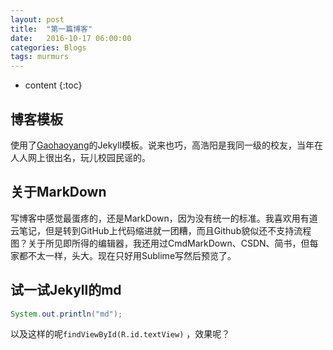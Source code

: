 ```yaml
---
layout: post
title:  "第一篇博客"
date:   2016-10-17 06:00:00
categories: Blogs
tags: murmurs
---
```


* content
{:toc}

## 博客模板

使用了[Gaohaoyang](https://github.com/Gaohaoyang)的Jekyll模板。说来也巧，高浩阳是我同一级的校友，当年在人人网上很出名，玩儿校园民谣的。

## 关于MarkDown

写博客中感觉最蛋疼的，还是MarkDown，因为没有统一的标准。我喜欢用有道云笔记，但是转到GitHub上代码缩进就一团糟，而且Github貌似还不支持流程图？关于所见即所得的编辑器，我还用过CmdMarkDown、CSDN、简书，但每家都不太一样，头大。现在只好用Sublime写然后预览了。

## 试一试Jekyll的md

``` java
System.out.println("md");
```

以及这样的呢```findViewById(R.id.textView)``` ，效果呢？

